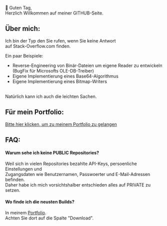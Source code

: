 👋 Guten Tag,<br>
Herzlich Willkommen auf meiner GITHUB-Seite.

## Über mich:
Ich bin der Typ den Sie rufen, wenn Sie keine Antwort<br>
auf Stack-Overflow.com finden.

Ein paar Beispiele:
* Reverse-Engineering von Binär-Dateien um eigene Reader zu entwickeln (BugFix für Microsofts OLE-DB-Treiber)
* Eigene Implementierung eines Base64-Algorithmus
* Eigene Implementierung eines Bitmap-Writers

<br>
Natürlich kann ich auch die leichten Sachen.

## Für mein Portfolio:
[Bitte hier klicken, um zu meinem Portfolio zu gelangen](https://theRealVince.github.io)

## FAQ:
#### Warum sehe ich keine PUBLIC Repositories?<br>
Weil sich in vielen Repositories bezahlte API-Keys, persoenliche Einstellungen und<br>
Zugangsdaten wie Benutzernamen, Passwoerter und E-Mail-Adressen befinden.<br>
Daher habe ich mich vorsichtshalber entschieden alles auf PRIVATE zu setzen.

#### Wo finde ich die neusten Builds?<br>
In meinem [Portfolio](https://theRealVince.github.io).<br>
Achten Sie dort auf die Spalte "Download".
